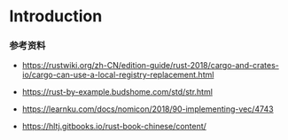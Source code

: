 # Introduction
### 参考资料
 + https://rustwiki.org/zh-CN/edition-guide/rust-2018/cargo-and-crates-io/cargo-can-use-a-local-registry-replacement.html

+  https://rust-by-example.budshome.com/std/str.html

+ https://learnku.com/docs/nomicon/2018/90-implementing-vec/4743

+ https://hltj.gitbooks.io/rust-book-chinese/content/
